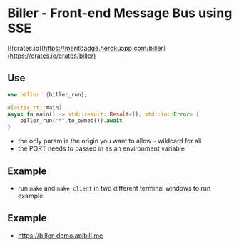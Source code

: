 # Biller - Front-end Message Bus using SSE

[![crates.io](https://meritbadge.herokuapp.com/biller](https://crates.io/crates/biller)

## Use

```rust
use biller::{biller_run};

#[actix_rt::main]
async fn main() -> std::result::Result<(), std::io::Error> {
    biller_run("*".to_owned()).await
}
```

- the only param is the origin you want to allow - wildcard for all
- the PORT needs to passed in as an environment variable


## Example

- run ``` make ``` and ``` make client ``` in two different terminal windows to run example

## Example

- https://biller-demo.apibill.me
